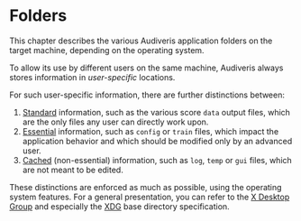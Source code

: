 # Folders

This chapter describes the various Audiveris application folders on the target machine,
depending on the operating system.

To allow its use by different users on the same machine, Audiveris always stores information
in _user-specific_ locations.

For such user-specific information, there are further distinctions between:
1. [Standard](/folders/standard.md) information, such as the various score `data` output files,
which are the only files any user can directly work upon.
2. [Essential](/folders/essential.md) information, such as `config` or `train` files,
which impact the application behavior and which should be modified only by an advanced user.
3. [Cached](/folders/cached.md) (non-essential) information, such as `log`, `temp` or `gui` files,
which are not meant to be edited.

These distinctions are enforced as much as possible, using the operating system features.
For a general presentation, you can refer to the
[X Desktop Group](https://en.wikipedia.org/wiki/Freedesktop.org)
and especially the [XDG](https://standards.freedesktop.org/basedir-spec/basedir-spec-latest.html)
base directory specification.
